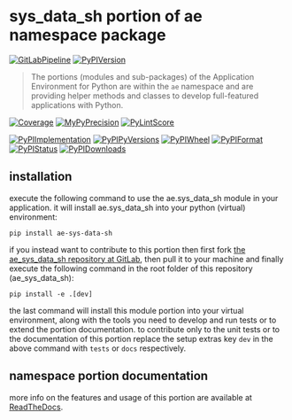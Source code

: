 <!--
  THIS FILE IS EXCLUSIVELY MAINTAINED IN THE NAMESPACE ROOT PACKAGE. CHANGES HAVE TO BE DONE THERE.
-->
# sys_data_sh portion of ae namespace package

[![GitLabPipeline](https://img.shields.io/gitlab/pipeline/ae-group/ae_sys_data_sh/master?logo=python)](
    https://gitlab.com/ae-group/ae_sys_data_sh)
[![PyPIVersion](https://img.shields.io/pypi/v/ae_sys_data_sh)](
    https://pypi.org/project/ae-sys-data-sh/#history)

>The portions (modules and sub-packages) of the Application Environment for Python are within
the `ae` namespace and are providing helper methods and classes to develop
full-featured applications with Python.

[![Coverage](https://ae-group.gitlab.io/ae_sys_data_sh/coverage.svg)](
    https://ae-group.gitlab.io/ae_sys_data_sh/coverage/ae_sys_data_sh_py.html)
[![MyPyPrecision](https://ae-group.gitlab.io/ae_sys_data_sh/mypy.svg)](
    https://ae-group.gitlab.io/ae_sys_data_sh/lineprecision.txt)
[![PyLintScore](https://ae-group.gitlab.io/ae_sys_data_sh/pylint.svg)](
    https://ae-group.gitlab.io/ae_sys_data_sh/pylint.log)

[![PyPIImplementation](https://img.shields.io/pypi/implementation/ae_sys_data_sh)](
    https://pypi.org/project/ae-sys-data-sh/)
[![PyPIPyVersions](https://img.shields.io/pypi/pyversions/ae_sys_data_sh)](
    https://pypi.org/project/ae-sys-data-sh/)
[![PyPIWheel](https://img.shields.io/pypi/wheel/ae_sys_data_sh)](
    https://pypi.org/project/ae-sys-data-sh/)
[![PyPIFormat](https://img.shields.io/pypi/format/ae_sys_data_sh)](
    https://pypi.org/project/ae-sys-data-sh/)
[![PyPIStatus](https://img.shields.io/pypi/status/ae_sys_data_sh)](
    https://libraries.io/pypi/ae-sys-data-sh)
[![PyPIDownloads](https://img.shields.io/pypi/dm/ae_sys_data_sh)](
    https://pypi.org/project/ae-sys-data-sh/#files)


## installation


execute the following command to use the ae.sys_data_sh module in your
application. it will install ae.sys_data_sh into your python (virtual) environment:
 
```shell script
pip install ae-sys-data-sh
```

if you instead want to contribute to this portion then first fork
[the ae_sys_data_sh repository at GitLab](https://gitlab.com/ae-group/ae_sys_data_sh "ae.sys_data_sh code repository"),
then pull it to your machine and finally execute the following command in the root folder
of this repository (ae_sys_data_sh):

```shell script
pip install -e .[dev]
```

the last command will install this module portion into your virtual environment, along with
the tools you need to develop and run tests or to extend the portion documentation.
to contribute only to the unit tests or to the documentation of this portion replace
the setup extras key `dev` in the above command with `tests` or `docs` respectively.


## namespace portion documentation

more info on the features and usage of this portion are available at
[ReadTheDocs](https://ae.readthedocs.io/en/latest/_autosummary/ae.sys_data_sh.html#module-ae.sys_data_sh
"ae_sys_data_sh documentation").

<!-- common files version 0.2.77 deployed version 0.2.5 (with 0.2.77)
     to https://gitlab.com/ae-group as ae_sys_data_sh module as well as
     to https://ae-group.gitlab.io with CI check results as well as
     to https://pypi.org/project/ae-sys-data-sh as namespace portion ae-sys-data-sh.
-->
